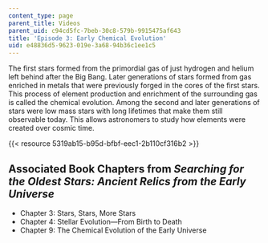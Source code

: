 ```yaml
---
content_type: page
parent_title: Videos
parent_uid: c94cd5fc-7beb-30c8-579b-9915475af643
title: 'Episode 3: Early Chemical Evolution'
uid: e48836d5-9623-019e-3a68-94b36c1ee1c5
---
```


The first stars formed from the primordial gas of just hydrogen and helium left behind after the Big Bang. Later generations of stars formed from gas enriched in metals that were previously forged in the cores of the first stars. This process of element production and enrichment of the surrounding gas is called the chemical evolution. Among the second and later generations of stars were low mass stars with long lifetimes that make them still observable today. This allows astronomers to study how elements were created over cosmic time. 

{{< resource 5319ab15-b95d-bfbf-eec1-2b110cf316b2 >}}

Associated Book Chapters from _Searching for the Oldest Stars: Ancient Relics from the Early Universe_
------------------------------------------------------------------------------------------------------

*   Chapter 3: Stars, Stars, More Stars
*   Chapter 4: Stellar Evolution—From Birth to Death
*   Chapter 9: The Chemical Evolution of the Early Universe